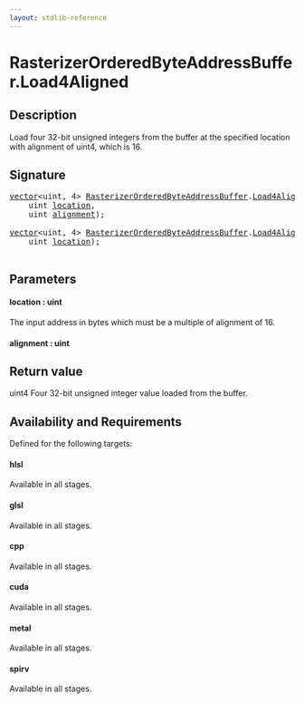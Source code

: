 ```yaml
---
layout: stdlib-reference
---
```


# RasterizerOrderedByteAddressBuffer\.Load4Aligned

## Description

Load four 32-bit unsigned integers from the buffer at the specified location with alignment
of <span class='code'>uint4</span>, which is 16.



## Signature 

<pre>
<a href="../vector/index.html" class="code_type">vector</a>&lt;<span class="code_keyword">uint</span>, 4&gt; <a href="index.html" class="code_type">RasterizerOrderedByteAddressBuffer</a>.<a href="load4aligned-05.html">Load4Aligned</a>(
    <span class="code_keyword">uint</span> <a href="load4aligned-05.html#decl-location" class="code_param">location</a>,
    <span class="code_keyword">uint</span> <a href="load4aligned-05.html#decl-alignment" class="code_param">alignment</a>);

<a href="../vector/index.html" class="code_type">vector</a>&lt;<span class="code_keyword">uint</span>, 4&gt; <a href="index.html" class="code_type">RasterizerOrderedByteAddressBuffer</a>.<a href="load4aligned-05.html">Load4Aligned</a>(
    <span class="code_keyword">uint</span> <a href="load4aligned-05.html#decl-location" class="code_param">location</a>);

</pre>

## Parameters

####  <a id="decl-location"></a>location  : uint
The input address in bytes which must be a multiple of alignment of 16.

####  <a id="decl-alignment"></a>alignment  : uint

## Return value
<span class='code'>uint4</span> Four 32-bit unsigned integer value loaded from the buffer.


## Availability and Requirements

Defined for the following targets:

#### hlsl
Available in all stages.

#### glsl
Available in all stages.

#### cpp
Available in all stages.

#### cuda
Available in all stages.

#### metal
Available in all stages.

#### spirv
Available in all stages.



